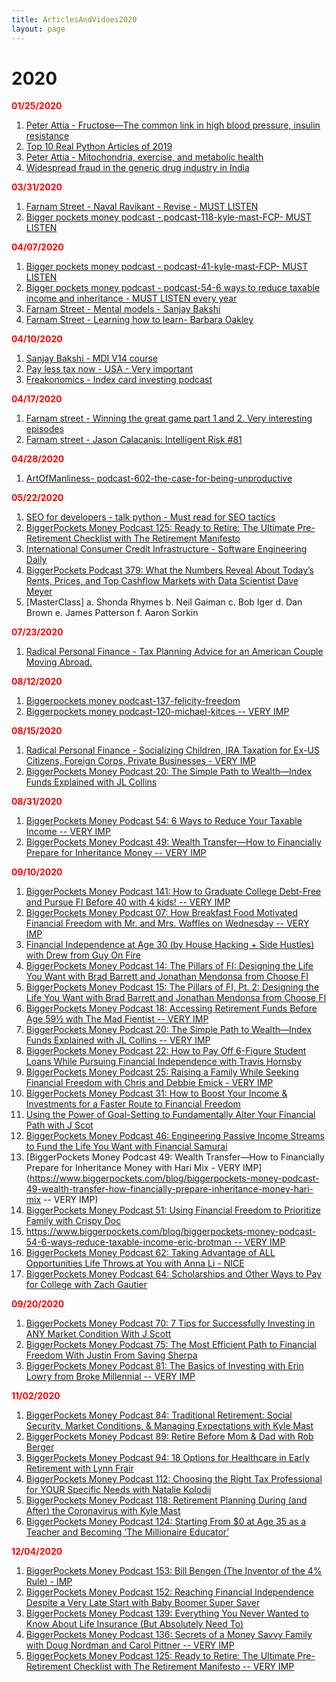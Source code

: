 ```yaml
---
title: ArticlesAndVidoes2020
layout: page
---
```


# 2020

<b style="color: red">01/25/2020</b>

1. [Peter Attia - Fructose—The common link in high blood pressure, insulin resistance](https://peterattiamd.com/rickjohnson/)
2. [Top 10 Real Python Articles of 2019](https://talkpython.fm/episodes/show/244/top-10-real-python-articles-of-2019)
3. [Peter Attia - Mitochondria, exercise, and metabolic health](https://peterattiamd.com/inigosanmillan/)
4. [Widespread fraud in the generic drug industry in India](https://peterattiamd.com/katherineeban/)

<b style="color: red">03/31/2020</b>

1. [Farnam Street - Naval Ravikant - Revise - MUST LISTEN](https://fs.blog/knowledge-project/naval-ravikant/)
2. [Bigger pockets money podcast - podcast-118-kyle-mast-FCP- MUST LISTEN](https://www.biggerpockets.com/blog/biggerpockets-money-podcast-118-kyle-mast)

<b style="color: red">04/07/2020</b>

1. [Bigger pockets money podcast - podcast-41-kyle-mast-FCP- MUST LISTEN](https://www.biggerpockets.com/blog/biggerpockets-money-podcast-41-find-certified-financial-planner-cfpkyle-mast)
2. [Bigger pockets money podcast - podcast-54-6 ways to reduce taxable income and inheritance - MUST LISTEN every year](https://www.biggerpockets.com/blog/biggerpockets-money-podcast-54-6-ways-reduce-taxable-income-eric-brotman)
3. [Farnam Street - Mental models - Sanjay Bakshi](https://fs.blog/knowledge-project/sanjay-bakshi/)
4. [Farnam Street - Learning how to learn- Barbara Oakley](https://fs.blog/2018/04/learning-barbara-oakley/)

<b style="color: red">04/10/2020</b>

1. [Sanjay Bakshi - MDI V14 course](https://www.sanjaybakshi.net/bfbv-v14/)
2. [Pay less tax now - USA - Very important](https://files.constantcontact.com/9f020015601/aacc701e-7322-4c16-8864-fb31528ccdf1.pdf)
3. [Freakonomics - Index card investing podcast](https://freakonomics.com/podcast/everything-always-wanted-know-money-afraid-ask/)

<b style="color: red">04/17/2020</b>

1. [Farnam street - Winning the great game part 1 and 2. Very interesting episodes](https://fs.blog/knowledge-project/adam-robinson-pt1/)
2. [Farnam street - Jason Calacanis: Intelligent Risk #81](https://fs.blog/knowledge-project/jason-calacanis/)

<b style="color: red">04/28/2020</b>

1. [ArtOfManliness- podcast-602-the-case-for-being-unproductive](https://www.artofmanliness.com/articles/podcast-602-the-case-for-being-unproductive/)

<b style="color: red">05/22/2020</b>

1. [SEO for developers - talk python - Must read for SEO tactics](https://talkpython.fm/episodes/show/263/seo-for-developers)
2. [BiggerPockets Money Podcast 125: Ready to Retire: The Ultimate Pre-Retirement Checklist with The Retirement Manifesto](https://www.biggerpockets.com/blog/biggerpockets-money-podcast-125-retirement-manifesto)
3. [International Consumer Credit Infrastructure - Software Engineering Daily](https://softwareengineeringdaily.com/2020/05/14/international-consumer-credit-infrastructure-with-brian-regan-and-misha-esipov/)
4. [BiggerPockets Podcast 379: What the Numbers Reveal About Today’s Rents, Prices, and Top Cashflow Markets with Data Scientist Dave Meyer](https://www.biggerpockets.com/blog/biggerpockets-podcast-379-dave-meyer)
5. [MasterClass]
    a. Shonda Rhymes
    b. Neil Gaiman
    c. Bob Iger
    d. Dan Brown
    e. James Patterson
    f. Aaron Sorkin
    
 <b style="color: red">07/23/2020</b>

1. [Radical Personal Finance - Tax Planning Advice for an American Couple Moving Abroad.](https://www.stitcher.com/podcast/radical-personal-finance/e/76260113)

 <b style="color: red">08/12/2020</b>
 
 1. [Biggerpockets money podcast-137-felicity-freedom](https://www.biggerpockets.com/blog/biggerpockets-money-podcast-137-felicity-freedom)
 2. [Biggerpockets money podcast-120-michael-kitces -- VERY IMP](https://www.biggerpockets.com/blog/biggerpockets-money-podcast-120early-retirementasset-allocation-safe-withdrawal-rates-michael-kitces)
 
 <b style="color: red">08/15/2020</b>
 
 1. [Radical Personal Finance - Socializing Children, IRA Taxation for Ex-US Citizens, Foreign Corps, Private Businesses - VERY IMP](https://podcasts.apple.com/au/podcast/friday-q-socializing-children-ira-taxation-for-ex-us/id896153632?i=1000488165132)
 2. [BiggerPockets Money Podcast 20: The Simple Path to Wealth—Index Funds Explained with JL Collins](https://www.biggerpockets.com/blog/biggerpockets-money-podcast-20-the-simple-path-to-wealth-index-funds-explained-with-jl-collins)

<b style="color: red">08/31/2020</b>

1. [BiggerPockets Money Podcast 54: 6 Ways to Reduce Your Taxable Income -- VERY IMP](https://www.biggerpockets.com/blog/biggerpockets-money-podcast-54-6-ways-reduce-taxable-income-eric-brotman)
2. [BiggerPockets Money Podcast 49: Wealth Transfer—How to Financially Prepare for Inheritance Money -- VERY IMP](https://www.biggerpockets.com/blog/biggerpockets-money-podcast-49-wealth-transfer-how-financially-prepare-inheritance-money-hari-mix)

<b style="color: red">09/10/2020</b>

1. [BiggerPockets Money Podcast 141: How to Graduate College Debt-Free and Pursue FI Before 40 with 4 kids! -- VERY IMP](https://www.biggerpockets.com/blog/biggerpockets-money-podcast-141-blake-nielson)
2. [BiggerPockets Money Podcast 07: How Breakfast Food Motivated Financial Freedom with Mr. and Mrs. Waffles on Wednesday -- VERY IMP](https://www.biggerpockets.com/blog/biggerpockets-money-podcast-07-breakfast-food-motivated-financial-freedom-waffles-wednesday)
4. [Financial Independence at Age 30 (by House Hacking + Side Hustles) with Drew from Guy On Fire](https://www.biggerpockets.com/blog/biggerpockets-money-podcast-09-financial-independence-age-30-by-house-hacking-side-hustlesdrew-guy-fire)
3. [BiggerPockets Money Podcast 14: The Pillars of FI: Designing the Life You Want with Brad Barrett and Jonathan Mendonsa from Choose FI](https://www.biggerpockets.com/blog/biggerpockets-money-podcast-14-the-pillars-of-fi-designing-the-life-you-want-with-brad-barrett-and-jonathan-mendonsa-from-choose-fi)
4. [BiggerPockets Money Podcast 15: The Pillars of FI, Pt. 2: Designing the Life You Want with Brad Barrett and Jonathan Mendonsa from Choose FI](https://www.biggerpockets.com/blog/biggerpockets-money-podcast-15-the-pillars-of-financial-freedom-designing-the-life-you-want-with-brad-barrett-and-jonathan-mendonsa)
5. [BiggerPockets Money Podcast 18: Accessing Retirement Funds Before Age 59½ with The Mad Fientist -- VERY IMP](https://www.biggerpockets.com/blog/biggerpockets-money-podcast-18-accessing-retirement-funds-mad-fientist)
6. [BiggerPockets Money Podcast 20: The Simple Path to Wealth—Index Funds Explained with JL Collins -- VERY IMP](https://www.biggerpockets.com/blog/biggerpockets-money-podcast-20-the-simple-path-to-wealth-index-funds-explained-with-jl-collins)
7. [BiggerPockets Money Podcast 22: How to Pay Off 6-Figure Student Loans While Pursuing Financial Independence with Travis Hornsby](https://www.biggerpockets.com/blog/biggerpockets-money-podcast-22pay-6-figure-student-loans-pursuing-financial-independence-travis-hornsby)
8. [BiggerPockets Money Podcast 25: Raising a Family While Seeking Financial Freedom with Chris and Debbie Emick - VERY IMP](https://www.biggerpockets.com/blog/biggerpockets-money-podcast-25-raising-a-family-seeking-financial-freedom-with-chris-and-edbbie-emick)
9. [BiggerPockets Money Podcast 31: How to Boost Your Income & Investments for a Faster Route to Financial Freedom](https://www.biggerpockets.com/blog/biggerpockets-money-podcast-31-how-to-boost-income-investments-for-faster-route-to-financial-freedom)
10. [Using the Power of Goal-Setting to Fundamentally Alter Your Financial Path with J Scot](https://www.biggerpockets.com/blog/biggerpockets-money-podcast-43-using-the-power-goal-setting-fundamentally-alter-financial-path-j-scott)
11. [BiggerPockets Money Podcast 46: Engineering Passive Income Streams to Fund the Life You Want with Financial Samurai](https://www.biggerpockets.com/blog/biggerpockets-money-podcast-46-engineering-passive-income-streams-to-find-the-life-you-want-financial-samurai)
12. [BiggerPockets Money Podcast 49: Wealth Transfer—How to Financially Prepare for Inheritance Money with Hari Mix - VERY IMP](https://www.biggerpockets.com/blog/biggerpockets-money-podcast-49-wealth-transfer-how-financially-prepare-inheritance-money-hari-mix -- VERY IMP)
13. [BiggerPockets Money Podcast 51: Using Financial Freedom to Prioritize Family with Crispy Doc](https://www.biggerpockets.com/blog/biggerpockets-money-podcast-51-financial-freedom-prioritize-family-crispy-doc)
14. [https://www.biggerpockets.com/blog/biggerpockets-money-podcast-54-6-ways-reduce-taxable-income-eric-brotman -- VERY IMP](https://www.biggerpockets.com/blog/biggerpockets-money-podcast-54-6-ways-reduce-taxable-income-eric-brotman)
15. [BiggerPockets Money Podcast 62: Taking Advantage of ALL Opportunities Life Throws at You with Anna Li - NICE](https://www.biggerpockets.com/blog/biggerpockets-money-podcast-62-advantage-opportunities-life-throws-anna-li)
16. [BiggerPockets Money Podcast 64: Scholarships and Other Ways to Pay for College with Zach Gautier](https://www.biggerpockets.com/blog/biggerpockets-money-podcast-64-scholarships-ways-pay-college-zach-gautier)

<b style="color: red">09/20/2020</b>

1. [BiggerPockets Money Podcast 70: 7 Tips for Successfully Investing in ANY Market Condition With J Scott](https://www.biggerpockets.com/blog/biggerpockets-money-podcast-70-7-tips-successfully-investing-market-condition-scott)
2. [BiggerPockets Money Podcast 75: The Most Efficient Path to Financial Freedom With Justin From Saving Sherpa](https://www.biggerpockets.com/blog/biggerpockets-money-podcast-75-efficient-path-financial-freedom)
3. [BiggerPockets Money Podcast 81: The Basics of Investing with Erin Lowry from Broke Millennial -- VERY IMP](https://www.biggerpockets.com/blog/biggerpockets-money-podcast-81)

<b style="color: red">11/02/2020</b>

1. [BiggerPockets Money Podcast 84: Traditional Retirement: Social Security, Market Conditions, & Managing Expectations with Kyle Mast](https://www.biggerpockets.com/blog/biggerpockets-money-podcast-84)
2. [BiggerPockets Money Podcast 89: Retire Before Mom & Dad with Rob Berger](https://www.biggerpockets.com/blog/biggerpockets-money-podcast-89-rob-berger)
3. [BiggerPockets Money Podcast 94: 18 Options for Healthcare in Early Retirement with Lynn Frair](https://www.biggerpockets.com/blog/biggerpockets-money-podcast-94-lynn-frair)
5. [BiggerPockets Money Podcast 112: Choosing the Right Tax Professional for YOUR Specific Needs with Natalie Kolodij](https://www.biggerpockets.com/blog/biggerpockets-money-podcast-112-natalie-kolodij)
5. [BiggerPockets Money Podcast 118: Retirement Planning During (and After) the Coronavirus with Kyle Mast](https://www.biggerpockets.com/blog/biggerpockets-money-podcast-118-kyle-mast)
6. [BiggerPockets Money Podcast 124: Starting From $0 at Age 35 as a Teacher and Becoming ‘The Millionaire Educator’](https://www.biggerpockets.com/blog/biggerpockets-money-podcast-124-millionaire-educator)

<b style="color: red">12/04/2020</b>

1. [BiggerPockets Money Podcast 153: Bill Bengen (The Inventor of the 4% Rule) - IMP](https://www.biggerpockets.com/blog/biggerpockets-money-podcast-153-bill-bengen)
2. [BiggerPockets Money Podcast 152: Reaching Financial Independence Despite a Very Late Start with Baby Boomer Super Saver](https://www.biggerpockets.com/blog/biggerpockets-money-podcast-152-baby-boomer-super-saver)
3. [BiggerPockets Money Podcast 139: Everything You Never Wanted to Know About Life Insurance (But Absolutely Need To) ](https://www.biggerpockets.com/blog/biggerpockets-money-podcast-139-joe-saul-sehy)
4. [BiggerPockets Money Podcast 136: Secrets of a Money Savvy Family with Doug Nordman and Carol Pittner -- VERY IMP](https://www.biggerpockets.com/blog/biggerpockets-money-podcast-136-doug-nordman-carol-pittner)
5. [BiggerPockets Money Podcast 125: Ready to Retire: The Ultimate Pre-Retirement Checklist with The Retirement Manifesto -- VERY IMP](https://www.biggerpockets.com/blog/biggerpockets-money-podcast-125-retirement-manifesto)
